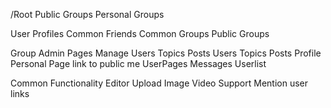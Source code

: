 
/Root
    Public Groups
    Personal Groups

User Profiles 
    Common Friends
    Common Groups
    Public Groups

Group
    Admin Pages
        Manage Users
        Topics
        Posts
    Users
    Topics
        Posts
Profile
    Personal Page
        link to public me
    UserPages
    Messages
        Userlist

Common Functionality
    Editor
        Upload Image
        Video Support
        Mention user links
    


